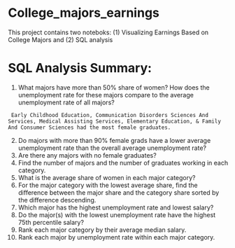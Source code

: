 # College_majors_earnings
This project contains two noteboks: (1) Visualizing Earnings Based on College Majors and (2) SQL analysis

# SQL Analysis Summary:
1. What majors have more than 50% share of women? How does the unemployment rate for these majors compare to the average unemployment rate of all majors?

` Early Childhood Education, Communication Disorders Sciences And Services, Medical Assisting Services, Elementary Education, & Family And Consumer Sciences had the most female graduates.`

2. Do majors with more than 90% female grads have a lower average unemployment rate than the overall average unemployment rate?
3. Are there any majors with no female graduates?
4. Find the number of majors and the number of graduates working in each category.
5. What is the average share of women in each major category?
6. For the major category with the lowest average share, find the difference between the major share and the category share sorted by the difference descending.
7. Which major has the highest unemployment rate and lowest salary?
8. Do the major(s) with the lowest unemployment rate have the highest 75th percentile salary?
9. Rank each major category by their average median salary.
10.  Rank each major by unemployment rate within each major category.
